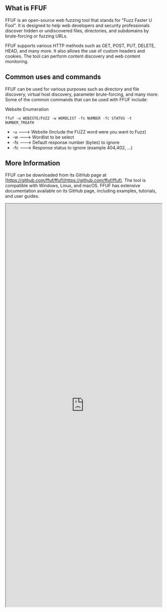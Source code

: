 ##  What is FFUF
FFUF is an open-source web fuzzing tool that stands for "Fuzz Faster U Fool". It is designed to help web developers and security professionals discover hidden or undiscovered files, directories, and subdomains by brute-forcing or fuzzing URLs.

FFUF supports various HTTP methods such as GET, POST, PUT, DELETE, HEAD, and many more. It also allows the use of custom headers and cookies. The tool can perform content discovery and web content monitoring.

##  Common uses and commands
FFUF can be used for various purposes such as directory and file discovery, virtual host discovery, parameter brute-forcing, and many more. Some of the common commands that can be used with FFUF include:

Website Enumeration
```Terminal 
ffuf -u WEBISTE/FUZZ -w WORDLIST -fs NUMBER -fc STATUS -t NUMBER_TREATH
```
- -u       ---> Website (Include the FUZZ word were you want to Fuzz) 
- -w      ---> Wordlist to be select
-  -fs      ---> Default response number (bytes) to ignore
- -fc      ---> Response status to ignore (example 404,402, ...)

##  More Information
FFUF can be downloaded from its GitHub page at [https://github.com/ffuf/ffuf](https://github.com/ffuf/ffuf). The tool is compatible with Windows, Linux, and macOS. FFUF has extensive documentation available on its GitHub page, including examples, tutorials, and user guides.

<iframe src="https://github.com/ffuf/ffuf" width="100%" height="1300"></iframe>